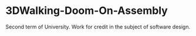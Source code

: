 # 3DWalking-Doom-On-Assembly
Second term of University. Work for credit in the subject of software design.
